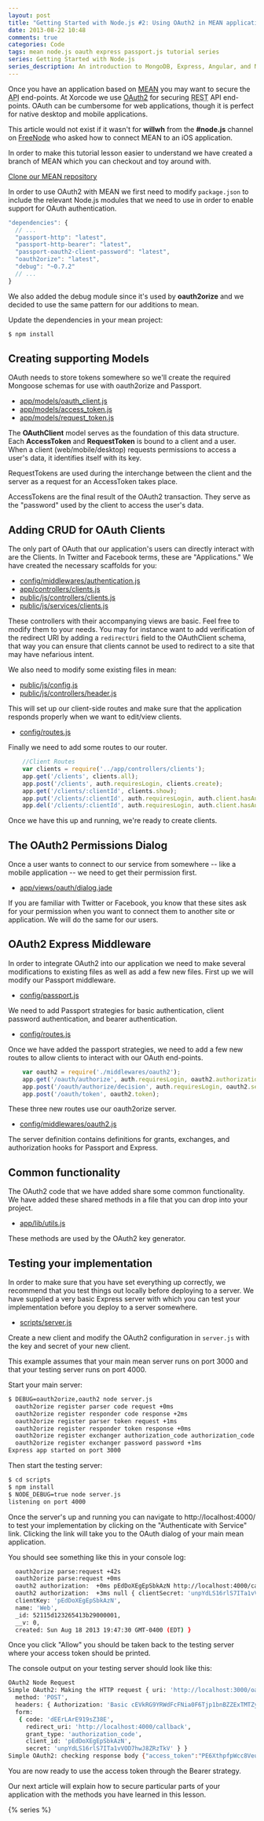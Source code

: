 ```yaml
---
layout: post
title: "Getting Started with Node.js #2: Using OAuth2 in MEAN applications"
date: 2013-08-22 10:48
comments: true
categories: Code
tags: mean node.js oauth express passport.js tutorial series
series: Getting Started with Node.js
series_description: An introduction to MongoDB, Express, Angular, and Node.js describing how to use the MEAN stack to quickly set up fully functional web applications with Node.js. The series assume you have some programming experience.
---
```

Once you have an application based on [MEAN](http://xorcode.net/17N7RmC) you may want to secure the <abbr title="Application Programming Interface">API</abbr> end-points. At Xorcode we use [OAuth2](http://xorcode.net/17N7SH8) for securing <abbr title="REpresentational State Transfer">REST</abbr> API end-points. OAuth can be cumbersome for web applications, though it is perfect for native desktop and mobile applications.

<!--more-->

<p class="alert alert-info">This article would not exist if it wasn't for <strong>willwh</strong> from the <strong>#node.js</strong> channel on <a href="http://xorcode.net/17N68O4">FreeNode</a> who asked how to connect MEAN to an iOS application.</p>

In order to make this tutorial lesson easier to understand we have created a branch of MEAN which you can checkout and toy around with.

<a href="http://xorcode.net/1av99Yo" class="btn btn-primary"><i class="fa fa-github"></i> Clone our MEAN repository</a>

In order to use OAuth2 with MEAN we first need to modify `package.json` to include the relevant Node.js modules that we need to use in order to enable support for OAuth authentication.

```javascript package.json
"dependencies": {
  // ...
  "passport-http": "latest",
  "passport-http-bearer": "latest",
  "passport-oauth2-client-password": "latest",
  "oauth2orize": "latest",
  "debug": "~0.7.2"
  // ...
}
```

We also added the debug module since it's used by **oauth2orize** and we decided to use the same pattern for our additions to mean.

Update the dependencies in your mean project:

```sh
$ npm install
```

## Creating supporting Models

OAuth needs to store tokens somewhere so we'll create the required Mongoose schemas for use with oauth2orize and Passport.

- [app/models/oauth_client.js](https://github.com/Xorcode/mean/blob/passport-oauth/app/models/oauth_client.js)
- [app/models/access_token.js](https://github.com/Xorcode/mean/blob/passport-oauth/app/models/access_token.js)
- [app/models/request_token.js](https://github.com/Xorcode/mean/blob/passport-oauth/app/models/request_token.js)

The **OAuthClient** model serves as the foundation of this data structure. Each **AccessToken** and **RequestToken** is bound to a client and a user. When a client (web/mobile/desktop) requests permissions to access a user's data, it identifies itself with its key.

RequestTokens are used during the interchange between the client and the server as a request for an AccessToken takes place.

AccessTokens are the final result of the OAuth2 transaction. They serve as the "password" used by the client to access the user's data.

## Adding CRUD for OAuth Clients

The only part of OAuth that our application's users can directly interact with are the Clients. In Twitter and Facebook terms, these are "Applications." We have created the necessary scaffolds for you:

- [config/middlewares/authentication.js](https://github.com/Xorcode/mean/blob/passport-oauth/config/middlewares/authorization.js)
- [app/controllers/clients.js](https://github.com/Xorcode/mean/blob/passport-oauth/app/controllers/clients.js)
- [public/js/controllers/clients.js](https://github.com/Xorcode/mean/blob/passport-oauth/public/js/controllers/clients.js)
- [public/js/services/clients.js](https://github.com/Xorcode/mean/blob/passport-oauth/public/js/services/clients.js)

These controllers with their accompanying views are basic. Feel free to modify them to your needs. You may for instance want to add verification of the redirect URI by adding a `redirectUri` field to the OAuthClient schema, that way you can ensure that clients cannot be used to redirect to a site that may have nefarious intent.

We also need to modify some existing files in mean:

- [public/js/config.js](https://github.com/Xorcode/mean/blob/passport-oauth/public/js/config.js)
- [public/js/controllers/header.js](https://github.com/Xorcode/mean/blob/passport-oauth/public/js/controllers/header.js)

This will set up our client-side routes and make sure that the application responds properly when we want to edit/view clients.

- [config/routes.js](https://github.com/Xorcode/mean/blob/passport-oauth/config/routes.js)

Finally we need to add some routes to our router.

```javascript config/routes.js
    //Client Routes
    var clients = require('../app/controllers/clients');
    app.get('/clients', clients.all);
    app.post('/clients', auth.requiresLogin, clients.create);
    app.get('/clients/:clientId', clients.show);
    app.put('/clients/:clientId', auth.requiresLogin, auth.client.hasAuthorization, clients.update);
    app.del('/clients/:clientId', auth.requiresLogin, auth.client.hasAuthorization, clients.destroy);
```

Once we have this up and running, we're ready to create clients.

## The OAuth2 Permissions Dialog

Once a user wants to connect to our service from somewhere -- like a mobile application -- we need to get their permission first.

- [app/views/oauth/dialog.jade](https://github.com/Xorcode/mean/blob/passport-oauth/app/views/oauth/dialog.jade)

If you are familiar with Twitter or Facebook, you know that these sites ask for your permission when you want to connect them to another site or application. We will do the same for our users.

## OAuth2 Express Middleware

In order to integrate OAuth2 into our application we need to make several modifications to existing files as well as add a few new files. First up we will modify our Passport middleware.

- [config/passport.js](https://github.com/Xorcode/mean/blob/passport-oauth/config/passport.js)

We need to add Passport strategies for basic authentication, client password authentication, and bearer authentication.

- [config/routes.js](https://github.com/Xorcode/mean/blob/passport-oauth/config/routes.js)

Once we have added the passport strategies, we need to add a few new routes to allow clients to interact with our OAuth end-points.

```javascript config/routes.js
    var oauth2 = require('./middlewares/oauth2');
    app.get('/oauth/authorize', auth.requiresLogin, oauth2.authorization, oauth2.dialog);
    app.post('/oauth/authorize/decision', auth.requiresLogin, oauth2.server.decision());
    app.post('/oauth/token', oauth2.token);
```

These three new routes use our oauth2orize server.

- [config/middlewares/oauth2.js](https://github.com/Xorcode/mean/blob/passport-oauth/config/middlewares/oauth2.js)

The server definition contains definitions for grants, exchanges, and authorization hooks for Passport and Express.

## Common functionality

The OAuth2 code that we have added share some common functionality. We have added these shared methods in a file that you can drop into your project.

- [app/lib/utils.js](https://github.com/Xorcode/mean/blob/passport-oauth/app/lib/utils.js)

These methods are used by the OAuth2 key generator.

## Testing your implementation

In order to make sure that you have set everything up correctly, we recommend that you test things out locally before deploying to a server. We have supplied a very basic Express server with which you can test your implementation before you deploy to a server somewhere.

- [scripts/server.js](https://github.com/Xorcode/mean/blob/passport-oauth/scripts/server.js)

Create a new client and modify the OAuth2 configuration in `server.js` with the key and secret of your new client.

This example assumes that your main mean server runs on port 3000 and that your testing server runs on port 4000.

Start your main server:

```sh
$ DEBUG=oauth2orize,oauth2 node server.js
  oauth2orize register parser code request +0ms
  oauth2orize register responder code response +2ms
  oauth2orize register parser token request +1ms
  oauth2orize register responder token response +0ms
  oauth2orize register exchanger authorization_code authorization_code +0ms
  oauth2orize register exchanger password password +1ms
Express app started on port 3000
```

Then start the testing server:

```sh
$ cd scripts
$ npm install
$ NODE_DEBUG=true node server.js
listening on port 4000
```

Once the server's up and running you can navigate to http://localhost:4000/ to test your implementation by clicking on the "Authenticate with Service" link. Clicking the link will take you to the OAuth dialog of your main mean application.

You should see something like this in your console log:

```sh
  oauth2orize parse:request +42s
  oauth2orize parse:request +0ms
  oauth2 authorization:  +0ms pEdDoXEgEpSbkAzN http://localhost:4000/callback
  oauth2 authorization:  +3ms null { clientSecret: 'unpYdLS16rlS7ITa1vVOD7hwJ8ZRzTkV',
  clientKey: 'pEdDoXEgEpSbkAzN',
  name: 'Web',
  _id: 52115d123265413b29000001,
  __v: 0,
  created: Sun Aug 18 2013 19:47:30 GMT-0400 (EDT) }
```

Once you click "Allow" you should be taken back to the testing server where your access token should be printed.

The console output on your testing server should look like this:

```sh
OAuth2 Node Request
Simple OAuth2: Making the HTTP request { uri: 'http://localhost:3000/oauth/token',
  method: 'POST',
  headers: { Authorization: 'Basic cEVkRG9YRWdFcFNia0F6Tjp1bnBZZExTMTZybFM3SVRhMXZWT0Q3aHdKOFpSelRrVg==' },
  form: 
   { code: 'dEErLArE919sZ38E',
     redirect_uri: 'http://localhost:4000/callback',
     grant_type: 'authorization_code',
     client_id: 'pEdDoXEgEpSbkAzN',
     secret: 'unpYdLS16rlS7ITa1vVOD7hwJ8ZRzTkV' } }
Simple OAuth2: checking response body {"access_token":"PE6XthpfpWcc8Veu6DC6ZLJ9lwLoqljmZ10nDMvtdFHkEKbCxyvlUBLNpTKC4Vb2cNUM2kUJqJJj9djaYbrpEWAdMBJnxWzJTUiayA9I45FBwEOxGifG9R2E9x3xiXHf52F5rAYRMQdKne1qfPe8uloxNIJ23u14bupRA3W5d3JXt8zQEcXV1Rc3C8rIbIGwMPUO8MKdW2CRwk6jDp4ksMGThpK7MpYVITxrDdvpAI11CRtiyX320AZ6I5lnwv3f","token_type":"bearer"}
```

You are now ready to use the access token through the Bearer strategy.

Our next article will explain how to secure particular parts of your application with the methods you have learned in this lesson.

{% series %}
